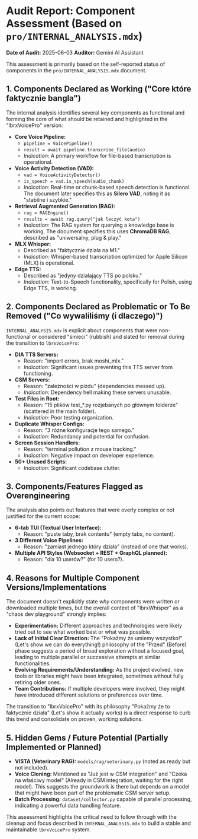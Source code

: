 # Audit Report: Component Assessment (Based on `pro/INTERNAL_ANALYSIS.mdx`)

**Date of Audit:** 2025-06-03
**Auditor:** Gemini AI Assistant

This assessment is primarily based on the self-reported status of components in the `pro/INTERNAL_ANALYSIS.mdx` document.

## 1. Components Declared as Working ("Core które faktycznie bangla")

The internal analysis identifies several key components as functional and forming the core of what should be retained and highlighted in the "lbrxVoicePro" version:

*   **Core Voice Pipeline:**
    *   `pipeline = VoicePipeline()`
    *   `result = await pipeline.transcribe_file(audio)`
    *   *Indication:* A primary workflow for file-based transcription is operational.
*   **Voice Activity Detection (VAD):**
    *   `vad = VoiceActivityDetector()`
    *   `is_speech = vad.is_speech(audio_chunk)`
    *   *Indication:* Real-time or chunk-based speech detection is functional. The document later specifies this as **Silero VAD**, noting it as "stabilne i szybkie."
*   **Retrieval Augmented Generation (RAG):**
    *   `rag = RAGEngine()`
    *   `results = await rag.query("jak leczyć kota")`
    *   *Indication:* The RAG system for querying a knowledge base is working. The document specifies this uses **ChromaDB RAG**, described as "uniwersalny, plug & play."
*   **MLX Whisper:**
    *   Described as "faktycznie działa na M1."
    *   *Indication:* Whisper-based transcription optimized for Apple Silicon (MLX) is operational.
*   **Edge TTS:**
    *   Described as "jedyny działający TTS po polsku."
    *   *Indication:* Text-to-Speech functionality, specifically for Polish, using Edge TTS, is working.

## 2. Components Declared as Problematic or To Be Removed ("Co wywaliliśmy (i dlaczego)")

`INTERNAL_ANALYSIS.mdx` is explicit about components that were non-functional or considered "śmieci" (rubbish) and slated for removal during the transition to `lbrxVoicePro`:

*   **DIA TTS Servers:**
    *   Reason: "import errors, brak moshi_mlx."
    *   *Indication:* Significant issues preventing this TTS server from functioning.
*   **CSM Servers:**
    *   Reason: "zależności w pizdu" (dependencies messed up).
    *   *Indication:* Dependency hell making these servers unusable.
*   **Test Files in Root:**
    *   Reason: "15 plików test_*.py rozjebanych po głównym folderze" (scattered in the main folder).
    *   *Indication:* Poor testing organization.
*   **Duplicate Whisper Configs:**
    *   Reason: "3 różne konfiguracje tego samego."
    *   *Indication:* Redundancy and potential for confusion.
*   **Screen Session Handlers:**
    *   Reason: "terminal pollution z mouse tracking."
    *   *Indication:* Negative impact on developer experience.
*   **50+ Unused Scripts:**
    *   *Indication:* Significant codebase clutter.

## 3. Components/Features Flagged as Overengineering

The analysis also points out features that were overly complex or not justified for the current scope:

*   **6-tab TUI (Textual User Interface):**
    *   Reason: "puste taby, brak contentu" (empty tabs, no content).
*   **3 Different Voice Pipelines:**
    *   Reason: "zamiast jednego który działa" (instead of one that works).
*   **Multiple API Styles (Websocket + REST + GraphQL planned):**
    *   Reason: "dla 10 userów?" (for 10 users?).

## 4. Reasons for Multiple Component Versions/Implementations

The document doesn't explicitly state *why* components were written or downloaded multiple times, but the overall context of "lbrxWhisper" as a "chaos dev playground" strongly implies:

*   **Experimentation:** Different approaches and technologies were likely tried out to see what worked best or what was possible.
*   **Lack of Initial Clear Direction:** The "Pokażmy że umiemy wszystko!" (Let's show we can do everything!) philosophy of the "Przed" (Before) phase suggests a period of broad exploration without a focused goal, leading to multiple parallel or successive attempts at similar functionalities.
*   **Evolving Requirements/Understanding:** As the project evolved, new tools or libraries might have been integrated, sometimes without fully retiring older ones.
*   **Team Contributions:** If multiple developers were involved, they might have introduced different solutions or preferences over time.

The transition to "lbrxVoicePro" with its philosophy "Pokażmy że to faktycznie działa" (Let's show it actually works) is a direct response to curb this trend and consolidate on proven, working solutions.

## 5. Hidden Gems / Future Potential (Partially Implemented or Planned)

*   **VISTA (Veterinary RAG):** `models/rag/veterinary.py` (noted as ready but not included).
*   **Voice Cloning:** Mentioned as "Już jest w CSM integration" and "Czeka na właściwy model" (Already in CSM integration, waiting for the right model). This suggests the groundwork is there but depends on a model that might have been part of the problematic CSM server setup.
*   **Batch Processing:** `dataset/collector.py` capable of parallel processing, indicating a powerful data handling feature.

This assessment highlights the critical need to follow through with the cleanup and focus described in `INTERNAL_ANALYSIS.mdx` to build a stable and maintainable `lbrxVoicePro` system.